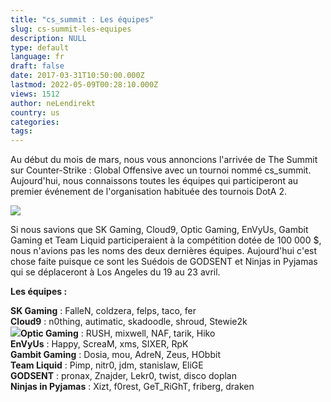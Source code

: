 ```yaml
---
title: "cs_summit : Les équipes"
slug: cs-summit-les-equipes
description: NULL
type: default
language: fr
draft: false
date: 2017-03-31T10:50:00.000Z
lastmod: 2022-05-09T00:28:10.000Z
views: 1512
author: neLendirekt
country: us
categories:
tags:
---
```

Au début du mois de mars, nous vous annoncions l'arrivée de The Summit sur Counter-Strike : Global Offensive avec un tournoi nommé cs\_summit. Aujourd'hui, nous connaissons toutes les équipes qui participeront au premier événement de l'organisation habituée des tournois DotA 2.

![](/storage/images/58de183409eb8_cs-summitjpg.jpg)

Si nous savions que SK Gaming, Cloud9, Optic Gaming, EnVyUs, Gambit Gaming et Team Liquid participeraient à la compétition dotée de 100 000 $, nous n'avions pas les noms des deux dernières équipes. Aujourd'hui c'est chose faite puisque ce sont les Suédois de GODSENT et Ninjas in Pyjamas qui se déplaceront à Los Angeles du 19 au 23 avril.

**Les équipes :**

**SK Gaming** : FalleN, coldzera, felps, taco, fer  
**Cloud9** : n0thing, autimatic, skadoodle, shroud, Stewie2k  
![](/storage/countries/flag/na_flag_58176583b5a4d.png)**Optic Gaming** : RUSH, mixwell, NAF, tarik, Hiko  
**EnVyUs** : Happy, ScreaM, xms, SIXER, RpK  
**Gambit Gaming** : Dosia, mou, AdreN, Zeus, HObbit  
**Team Liquid** : Pimp, nitr0, jdm, stanislaw, EliGE  
**GODSENT** : pronax, Znajder, Lekr0, twist, disco doplan  
**Ninjas in Pyjamas** : Xizt, f0rest, GeT\_RiGhT, friberg, draken
